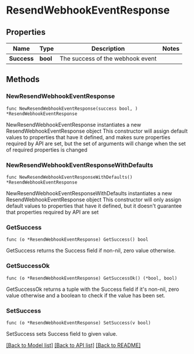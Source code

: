 # ResendWebhookEventResponse

## Properties

Name | Type | Description | Notes
------------ | ------------- | ------------- | -------------
**Success** | **bool** | The success of the webhook event | 

## Methods

### NewResendWebhookEventResponse

`func NewResendWebhookEventResponse(success bool, ) *ResendWebhookEventResponse`

NewResendWebhookEventResponse instantiates a new ResendWebhookEventResponse object
This constructor will assign default values to properties that have it defined,
and makes sure properties required by API are set, but the set of arguments
will change when the set of required properties is changed

### NewResendWebhookEventResponseWithDefaults

`func NewResendWebhookEventResponseWithDefaults() *ResendWebhookEventResponse`

NewResendWebhookEventResponseWithDefaults instantiates a new ResendWebhookEventResponse object
This constructor will only assign default values to properties that have it defined,
but it doesn't guarantee that properties required by API are set

### GetSuccess

`func (o *ResendWebhookEventResponse) GetSuccess() bool`

GetSuccess returns the Success field if non-nil, zero value otherwise.

### GetSuccessOk

`func (o *ResendWebhookEventResponse) GetSuccessOk() (*bool, bool)`

GetSuccessOk returns a tuple with the Success field if it's non-nil, zero value otherwise
and a boolean to check if the value has been set.

### SetSuccess

`func (o *ResendWebhookEventResponse) SetSuccess(v bool)`

SetSuccess sets Success field to given value.



[[Back to Model list]](../README.md#documentation-for-models) [[Back to API list]](../README.md#documentation-for-api-endpoints) [[Back to README]](../README.md)



